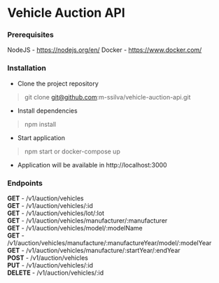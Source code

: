 # Vehicle Auction API

### Prerequisites
NodeJS - https://nodejs.org/en/
Docker - https://www.docker.com/

### Installation
- Clone the project repository
> git clone git@github.com:m-ssilva/vehicle-auction-api.git
- Install dependencies
> npm install
- Start application
> npm start or docker-compose up
- Application will be available in http://localhost:3000

### Endpoints
**GET** - /v1/auction/vehicles  
**GET** - /v1/auction/vehicles/:id  
**GET** - /v1/auction/vehicles/lot/:lot  
**GET** - /v1/auction/vehicles/manufacturer/:manufacturer  
**GET** - /v1/auction/vehicles/model/:modelName  
**GET** - /v1/auction/vehicles/manufacture/:manufactureYear/model/:modelYear  
**GET** - /v1/auction/vehicles/manufacture/:startYear/:endYear  
**POST** - /v1/auction/vehicles  
**PUT** - /v1/auction/vehicles/:id  
**DELETE** - /v1/auction/vehicles/:id  
